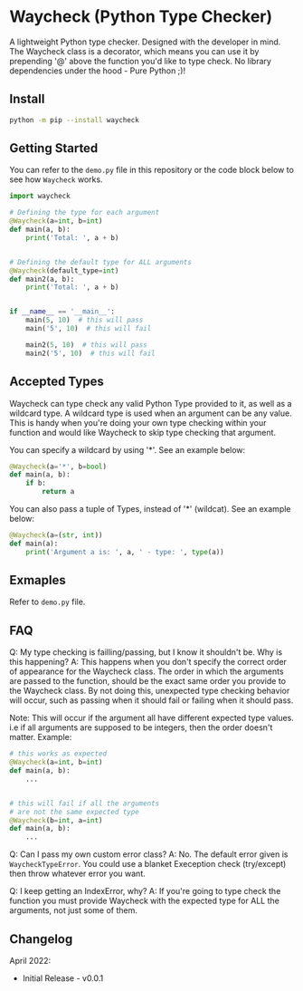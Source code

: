 # Waycheck (Python Type Checker)

A lightweight Python type checker. Designed with the developer in mind. The Waycheck class is a decorator, which means you can use it by prepending '@' above the function you'd like to type check. No library dependencies under the hood - Pure Python ;)!

## Install

```bash
python -m pip --install waycheck
```

## Getting Started

You can refer to the ```demo.py``` file in this repository or the code block below
to see how ```Waycheck``` works.

```python
import waycheck

# Defining the type for each argument
@Waycheck(a=int, b=int)
def main(a, b):
    print('Total: ', a + b)


# Defining the default type for ALL arguments
@Waycheck(default_type=int)
def main2(a, b):
    print('Total: ', a + b)


if __name__ == '__main__':
    main(5, 10)  # this will pass
    main('5', 10)  # this will fail

    main2(5, 10)  # this will pass
    main2('5', 10)  # this will fail
```

## Accepted Types

Waycheck can type check any valid Python Type provided to it, as well as a wildcard type. A wildcard type
is used when an argument can be any value. This is handy when you're doing your own type checking within
your function and would like Waycheck to skip type checking that argument.

You can specify a wildcard by using '*'. See an example below:

```python
@Waycheck(a='*', b=bool)
def main(a, b):
    if b:
        return a
```

You can also pass a tuple of Types, instead of '*' (wildcat). See an example below:

```python
@Waycheck(a=(str, int))
def main(a):
    print('Argument a is: ', a, ' - type: ', type(a))
```

## Exmaples

Refer to ```demo.py``` file.

## FAQ

Q: My type checking is failling/passing, but I know it shouldn't be. Why is this happening?
A: This happens when you don't specify the correct order of appearance for the Waycheck class.
The order in which the arguments are passed to the function, should be the exact same order you
provide to the Waycheck class. By not doing this, unexpected type checking behavior will occur,
such as passing when it should fail or failing when it should pass.

Note: This will occur if the argument all have different expected type values. i.e if all arguments are supposed to be integers, then the order doesn't matter.
Example:

```python
# this works as expected
@Waycheck(a=int, b=int)
def main(a, b):
    ...


# this will fail if all the arguments
# are not the same expected type
@Waycheck(b=int, a=int)
def main(a, b):
    ...
```

Q: Can I pass my own custom error class?
A: No. The default error given is ```WaycheckTypeError```. You could use a blanket Exeception check (try/except) then throw whatever error you want.

Q: I keep getting an IndexError, why?
A: If you're going to type check the function you must provide Waycheck with the expected type for ALL the arguments, not just some of them.

## Changelog

April 2022:

* Initial Release - v0.0.1
